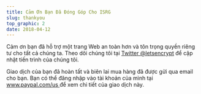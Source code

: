 ```yaml
---
title: Cảm Ơn Bạn Đã Đóng Góp Cho ISRG
slug: thankyou
top_graphic: 2
date: 2018-04-12
---
```


Cảm ơn bạn đã hỗ trợ một trang Web an toàn hơn và tôn trọng quyền riêng tư cho tất cả chúng ta. Theo dõi chúng tôi tại [Twitter @letsencrypt](https://twitter.com/letsencrypt) để cập nhật tiến trình của chúng tôi.

Giao dịch của bạn đã hoàn tất và biên lai mua hàng đã được gửi qua email cho bạn. Bạn có thể đăng nhập vào tài khoản của mình tại [ www.paypal.com/us ](https://www.paypal.com/us) để xem chi tiết của giao dịch này.
